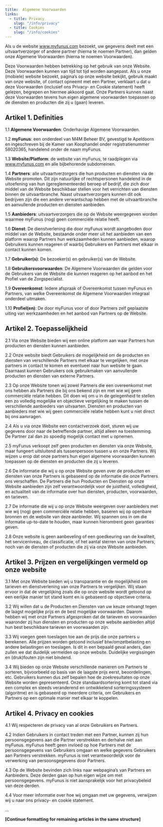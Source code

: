 ```yaml
---
title:  Algemene Voorwaarden
links:
  - title: Privacy
    slug: "/info/privacy"
  - title: Cookies
    slug: "/info/cookies"
---
```



Als u de website www.myfunus.com bezoekt, uw gegevens deelt met een uitvaartverzorger of andere partner (hierna te noemen Partner), dan gelden onze Algemene Voorwaarden (hierna te noemen Voorwaarden).

Deze Voorwaarden hebben betrekking op het gebruik van onze Website. Deze Voorwaarden kunnen van tijd tot tijd worden aangepast. Als u onze (mobiele) website bezoekt, pagina’s op onze website bekijkt, gebruik maakt van onze website, of contact opneemt met een Partner, verklaart u dat u deze Voorwaarden (inclusief ons Privacy- en Cookie statement) heeft gelezen, begrepen en hiermee akkoord gaat. Onze Partners kunnen naast deze Voorwaarden tevens hun eigen algemene voorwaarden toepassen op de diensten en producten die zij u (gaan) leveren.

## Artikel 1. Definities

1.1 **Algemene Voorwaarden**: Onderhavige Algemene Voorwaarden.

1.2 **myFunus**: een onderdeel van M4M Beheer BV, gevestigd te Apeldoorn en ingeschreven bij de Kamer van Koophandel onder registratienummer 58020365, handelend onder de naam myFunus.

1.3 **Website/Platform**: de website van myFunus, te raadplegen via www.myfunus.com en alle bijbehorende subdomeinen.

1.4 **Partners**: alle uitvaartverzorgers die hun producten en diensten via de Website promoten. Dit zijn natuurlijke of rechtspersonen handelend in de uitoefening van hun (gereglementeerde) beroep of bedrijf, die zich door middel van de Website beschikbaar stellen voor het verrichten van diensten binnen de uitvaartbranche. Naast uitvaartverzorgers kunnen dit ook bedrijven zijn die een andere verwantschap hebben met de uitvaartbranche en aanvullende producten en diensten aanbieden.

1.5 **Aanbieders**: uitvaartverzorgers die op de Website weergegeven worden waarmee myFunus (nog) geen commerciële relatie heeft.

1.6 **Dienst**: De dienstverlening die door myFunus wordt aangeboden door middel van de Website, bestaande onder meer uit het aanbieden van een platform waarop Partners hun werkzaamheden kunnen aanbieden, waarop Gebruikers kunnen reageren of waarbij Gebruikers en Partners met elkaar in contact kunnen komen.

1.7 **Gebruiker(s)**: De bezoeker(s) en gebruiker(s) van de Website.

1.8 **Gebruikersvoorwaarden**: De Algemene Voorwaarden die gelden voor de Gebruikers van de Website die kunnen reageren op het aanbod en het Profiel van de Zorgspecialist.

1.9 **Overeenkomst**: Iedere afspraak of Overeenkomst tussen myFunus en Partners, van welke Overeenkomst de Algemene Voorwaarden integraal onderdeel uitmaken.

1.10 **Profiel(en)**: De door myFunus voor of door Partners zelf geplaatste uiting van werkzaamheden en het aanbod van Partners op de Website.

## Artikel 2. Toepasselijkheid

2.1 Via onze Website bieden wij een online platform aan waar Partners hun producten en diensten kunnen aanbieden.

2.2 Onze website biedt Gebruikers de mogelijkheid om de producten en diensten van verschillende Partners met elkaar te vergelijken, met onze partners in contact te komen en eventueel naar hun website te gaan. Daarnaast kunnen Gebruikers ook gebruikmaken van aanvullende producten en diensten van externe Partners.

2.3 Op onze Website tonen wij zowel Partners die een overeenkomst met ons hebben als Partners die bij ons bekend zijn en met wie wij geen commerciële relatie hebben. Dit doen wij om u in de gelegenheid te stellen een zo volledig mogelijke en objectieve vergelijking te maken tussen de verschillende aanbieders van uitvaarten. Diensten en producten van aanbieders met wie wij geen commerciële relatie hebben kunt u niet direct bij ons aanvragen.

2.4 Als u via onze Website een contactverzoek doet, sturen wij uw gegevens door naar de betreffende partner, altijd alleen na toestemming. De Partner zal dan zo spoedig mogelijk contact met u opnemen.

2.5 myFunus verkoopt zelf geen producten en diensten via onze Website, maar fungeert uitsluitend als tussenpersoon tussen u en onze Partners. Wij wijzen u erop dat onze partners hun eigen algemene voorwaarden kunnen toepassen op de diensten en producten die zij u leveren.

2.6 De informatie die wij u op onze Website geven over de producten en diensten van onze Partners is gebaseerd op de informatie die onze Partners ons verschaffen. De Partners die hun Producten en Diensten op onze Website aanbieden zijn zelf verantwoordelijk voor de juistheid, volledigheid, en actualiteit van de informatie over hun diensten, producten, voorwaarden, en tarieven.

2.7 De informatie die wij u op onze Website weergeven over aanbieders met wie wij (nog) geen commerciële relatie hebben, baseren wij op openbare bronnen en de website van deze aanbieder. Wij spannen ons in om die informatie up-to-date te houden, maar kunnen hieromtrent geen garanties geven.

2.8 Onze website is geen aanbeveling of een goedkeuring van de kwaliteit, het serviceniveau, de classificatie, of het aantal sterren van onze Partners, noch van de diensten of producten die zij via onze Website aanbieden.

## Artikel 3. Prijzen en vergelijkingen vermeld op onze website

3.1 Met onze Website bieden wij u transparantie en de mogelijkheid om tarieven en dienstverlening van onze Partners te vergelijken. Wij staan ervoor in dat de vergelijking zoals die op onze website wordt getoond op een eerlijke manier tot stand komt en is gebaseerd op objectieve criteria.

3.2 Wij willen dat u de Producten en Diensten van uw keuze ontvangt tegen de laagst mogelijke prijs en de best mogelijke voorwaarden. Daarom hebben wij met onze Partners afgesproken dat de tarieven en voorwaarden waaronder zij hun diensten en producten op onze website aanbieden altijd hun best beschikbare tarieven en voorwaarden zijn.

3.3 Wij voegen geen toeslagen toe aan de prijs die onze partners u berekenen. Alle prijzen worden getoond inclusief btw/omzetbelasting en andere belastingen en toeslagen. Is dit in een bepaald geval anders, dan zullen we dat duidelijk vermelden op onze website. Duidelijke vergissingen en (druk)fouten zijn niet bindend.

3.4 Wij bieden op onze Website verschillende manieren om Partners te sorteren, bijvoorbeeld op basis van de laagste prijs eerst, beoordelingen, etc. Gebruikers kunnen dus zelf bepalen hoe de zoekresultaten op onze Website worden gepresenteerd. Onze standaardsortering komt tot stand via een complex en steeds veranderend en ontwikkelend sorteringssysteem (algoritme) en is gebaseerd op meerdere criteria, om Gebruikers en Partners op een optimale manier met elkaar te koppelen.

## Artikel 4. Privacy en cookies

4.1 Wij respecteren de privacy van al onze Gebruikers en Partners.

4.2 Indien Gebruikers in contact treden met een Partner, kunnen zij hun persoonsgegevens aan die Partner verstrekken en derhalve niet aan myFunus. myFunus heeft geen invloed op hoe Partners met de persoonsgegevens van Gebruikers omgaan en welke gegevens Gebruikers aan Partners verstrekken. myFunus is niet verantwoordelijk voor de verwerking van persoonsgegevens door Partners.

4.3 Op de Website bevinden zich links naar webpagina’s van Partners en Aanbieders. Deze derden gaan op hun eigen wijze om met persoonsgegevens. myFunus is niet aansprakelijk voor het privacybeleid van deze derden.

4.4 Voor meer informatie over hoe wij omgaan met uw gegevens, verwijzen wij u naar ons privacy- en cookie statement.

...

**[Continue formatting for remaining articles in the same structure]**
